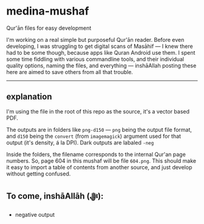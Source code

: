 # medina-mushaf
Qur'ān files for easy development

I'm working on a real simple but purposeful Qur'ān reader. Before even developing, I was struggling to get digital scans of Masāhif — I knew there had to be some though, because apps like Quran Android use them. I spent some time fiddling with various commandline tools, and their individual quality options, naming the files, and everything — inshāAllah posting these here are aimed to save others from all that trouble.

-------

## explanation

I'm using the file in the root of this repo as the source, it's a vector based PDF. 

The outputs are in folders like `png-d150` — `png` being the output file format, and `d150` being the `convert` (from `imagemagick`) argument used for that output (it's density, á la DPI). Dark outputs are labaled `-neg`

Inside the folders, the filename corresponds to the internal Qur'an page numbers. So, page 604 in this mushaf will be file `604.png`. This should make it easy to import a table of contents from another source, and just develop without getting confused.

## To come, inshāAllāh (ﷻ):

- negative output
